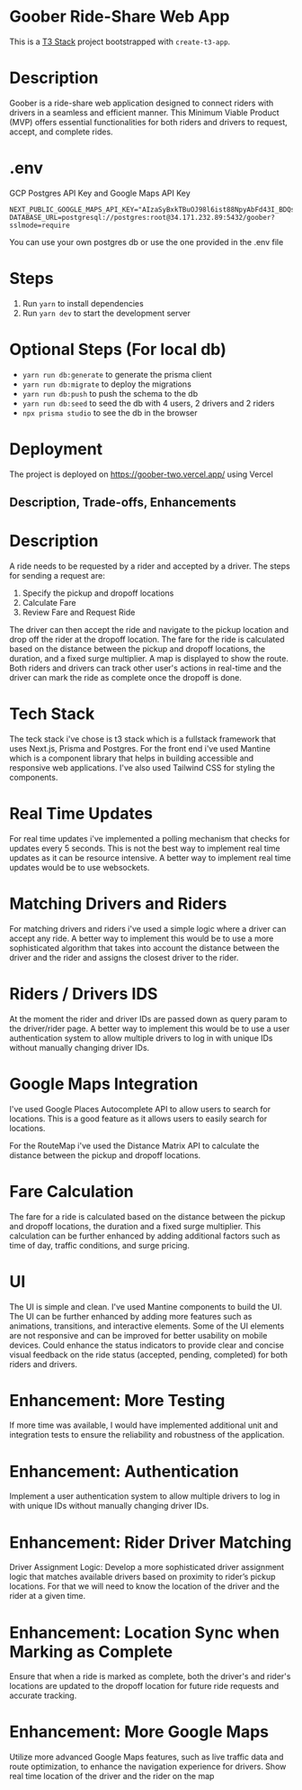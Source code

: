# Goober Ride-Share Web App

This is a [T3 Stack](https://create.t3.gg/) project bootstrapped with `create-t3-app`.

# Description
Goober is a ride-share web application designed to connect riders with drivers in a seamless and efficient manner. This Minimum Viable Product (MVP) offers essential functionalities for both riders and drivers to request, accept, and complete rides. 

# .env
GCP Postgres API Key and Google Maps API Key
```
NEXT_PUBLIC_GOOGLE_MAPS_API_KEY="AIzaSyBxkTBuOJ98l6ist88NpyAbFd43I_BDQsk"
DATABASE_URL=postgresql://postgres:root@34.171.232.89:5432/goober?sslmode=require
```
You can use your own postgres db or use the one provided in the .env file

# Steps
1. Run `yarn` to install dependencies
2. Run `yarn dev` to start the development server

# Optional Steps (For local db)
- `yarn run db:generate` to generate the prisma client
- `yarn run db:migrate` to deploy the migrations
- `yarn run db:push` to push the schema to the db
- `yarn run db:seed` to seed the db with 4 users, 2 drivers and 2 riders
- `npx prisma studio` to see the db in the browser


# Deployment
The project is deployed on https://goober-two.vercel.app/ using Vercel

## Description, Trade-offs, Enhancements

# Description
A ride needs to be requested by a rider and accepted by a driver. The steps for sending a request are:
1. Specify the pickup and dropoff locations
2. Calculate Fare
3. Review Fare and Request Ride
   
The driver can then accept the ride and navigate to the pickup location and drop off the rider at the dropoff location. The fare for the ride is calculated based on the distance between the pickup and dropoff locations, the duration, and a fixed surge multiplier. A map is displayed to show the route. Both riders and drivers can track other user's actions in real-time and the driver can mark the ride as complete once the dropoff is done.

# Tech Stack
The teck stack i've chose is t3 stack which is a fullstack framework that uses Next.js, Prisma and Postgres. 
For the front end i've used Mantine which is a component library that helps in building accessible and responsive web applications. I've also used Tailwind CSS for styling the components.

# Real Time Updates
For real time updates i've implemented a polling mechanism that checks for updates every 5 seconds. This is not the best way to implement real time updates as it can be resource intensive. A better way to implement real time updates would be to use websockets.

# Matching Drivers and Riders
For matching drivers and riders i've used a simple logic where a driver can accept any ride. A better way to implement this would be to use a more sophisticated algorithm that takes into account the distance between the driver and the rider and assigns the closest driver to the rider.

# Riders / Drivers IDS
At the moment the rider and driver IDs are passed down as query param to the driver/rider page. A better way to implement this would be to use a user authentication system to allow multiple drivers to log in with unique IDs without manually changing driver IDs.

# Google Maps Integration
I've used Google Places Autocomplete API to allow users to search for locations. This is a good feature as it allows users to easily search for locations.

For the RouteMap i've used the Distance Matrix API to calculate the distance between the pickup and dropoff locations. 

# Fare Calculation
The fare for a ride is calculated based on the distance between the pickup and dropoff locations, the duration and a fixed surge multiplier. This calculation can be further enhanced by adding additional factors such as time of day, traffic conditions, and surge pricing.

# UI 
The UI is simple and clean. I've used Mantine components to build the UI. The UI can be further enhanced by adding more features such as animations, transitions, and interactive elements. Some of the UI elements are not responsive and can be improved for better usability on mobile devices. 
Could enhance the status indicators to provide clear and concise visual feedback on the ride status (accepted, pending, completed) for both riders and drivers.

# Enhancement: More Testing
If more time was available, I would have implemented additional unit and integration tests to ensure the reliability and robustness of the application.
# Enhancement: Authentication
 Implement a user authentication system to allow multiple drivers to log in with unique IDs without manually changing driver IDs.
# Enhancement: Rider Driver Matching
Driver Assignment Logic: Develop a more sophisticated driver assignment logic that matches available drivers based on proximity to rider’s pickup locations. For that we will need to know the location of the driver and the rider at a given time.

# Enhancement: Location Sync when Marking as Complete
Ensure that when a ride is marked as complete, both the driver's and rider's locations are updated to the dropoff location for future ride requests and accurate tracking.

# Enhancement: More Google Maps
Utilize more advanced Google Maps features, such as live traffic data and route optimization, to enhance the navigation experience for drivers.
Show real time location of the driver and the rider on the map